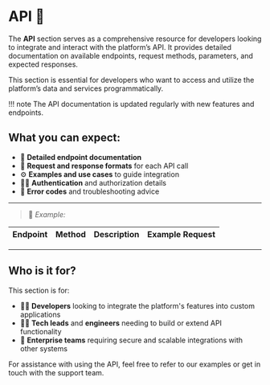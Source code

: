 # API 📡

The **API** section serves as a comprehensive resource for developers looking to integrate and interact with the platform’s API. It provides detailed documentation on available endpoints, request methods, parameters, and expected responses.

This section is essential for developers who want to access and utilize the platform’s data and services programmatically.

!!! note
    The API documentation is updated regularly with new features and endpoints.

## What you can expect:

- 🚀 **Detailed endpoint documentation**
- 📝 **Request and response formats** for each API call
- ⚙️ **Examples and use cases** to guide integration
- 🧑‍💻 **Authentication** and authorization details
- 🔧 **Error codes** and troubleshooting advice

---

> 📂 _Example:_

| Endpoint               | Method | Description                        | Example Request      |
|------------------------|--------|------------------------------------|----------------------|

---

## Who is it for?
This section is for:

- 👩‍💻 **Developers** looking to integrate the platform's features into custom applications
- 🧑‍💻 **Tech leads** and **engineers** needing to build or extend API functionality
- 💼 **Enterprise teams** requiring secure and scalable integrations with other systems

For assistance with using the API, feel free to refer to our examples or get in touch with the support team.
